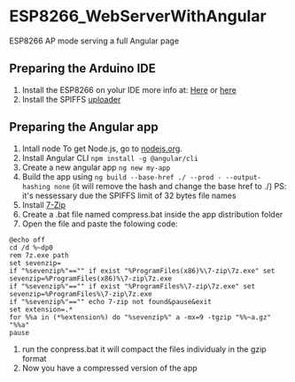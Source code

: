 # ESP8266_WebServerWithAngular
ESP8266 AP mode serving a full Angular page 

## Preparing the Arduino IDE
1. Install the ESP8266 on yolur IDE more info at: [Here](https://github.com/esp8266/Arduino) or [here](https://learn.sparkfun.com/tutorials/esp8266-thing-hookup-guide/installing-the-esp8266-arduino-addon )
1. Install the SPIFFS [uploader](https://github.com/esp8266/arduino-esp8266fs-plugin)

## Preparing the Angular app
1. Intall node To get Node.js, go to [nodejs.org](nodejs.org).
1. Install Angular CLI ```npm install -g @angular/cli```
1. Create a new angular app  ```ng new my-app```
1. Build the app using ```ng build --base-href ./ --prod - --output-hashing none``` (it will remove the hash and change the base href to ./) PS: it's nessessary due the SPIFFS limit of 32 bytes file names
1. Install [7-Zip](https://www.7-zip.org/)
1. Create a .bat file named compress.bat inside the app distribution folder
1. Open the file and paste the folowing code: 
```
@echo off
cd /d %~dp0
rem 7z.exe path
set sevenzip=
if "%sevenzip%"=="" if exist "%ProgramFiles(x86)%\7-zip\7z.exe" set sevenzip=%ProgramFiles(x86)%\7-zip\7z.exe
if "%sevenzip%"=="" if exist "%ProgramFiles%\7-zip\7z.exe" set sevenzip=%ProgramFiles%\7-zip\7z.exe
if "%sevenzip%"=="" echo 7-zip not found&pause&exit
set extension=.*
for %%a in (*%extension%) do "%sevenzip%" a -mx=9 -tgzip "%%~a.gz" "%%a"
pause
```
1. run the conpress.bat it will compact the files individualy in the gzip format
1. Now you have a compressed version of the app 




